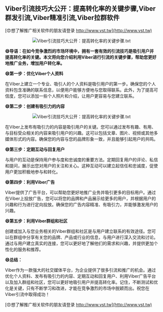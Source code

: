 ## **Viber引流技巧大公开：提高转化率的关键步骤,Viber群发引流,Viber精准引流,Viber拉群软件**

[😍想了解推广相关软件的朋友请登录 http://www.vst.tw](http://www.vst.tw)

 <center><img src="https://vst.tw/MP4/tuiguang/png/2.png" alt="Viber引流技巧大公开：提高转化率的关键步骤.txt"></center>

**😄导语：在如今竞争激烈的市场环境中，拥有一套有效的引流技巧是吸引用户并提高转化率的关键。本文将向您介绍利用Viber进行引流的关键步骤，帮助您更好地推广业务，增加用户转化率。**

**😄第一步：优化Viber个人资料**

在Viber上建立一个专业、吸引人的个人资料是吸引用户的第一步。确保您的个人资料包含准确的联系信息，以便用户能够方便地与您取得联系。此外，为了提高可信度，您可以添加一些个人照片和介绍，让用户更容易与您建立联系。

**😄第二步：创建有吸引力的内容**

 <center><img src="https://vst.tw/MP4/tuiguang/png/6.png" alt="Viber引流技巧大公开：提高转化率的关键步骤.txt"></center>

在Viber上发布有吸引力的内容是吸引用户的关键。您可以通过发布有趣、有用、与目标受众相关的内容来吸引用户的兴趣。这可以包括文章、图片、视频或其他多媒体形式的内容。确保您的内容与您的品牌形象一致，并且能够引起用户的共鸣。

**😄第三步：定期互动与回复用户**

与用户的互动是保持用户参与度和忠诚度的重要方法。定期回复用户的评论、私信和提问，展示出您对用户的关注和关心。这种互动可以建立起信任和忠诚度，促使用户更加积极地参与和转化。

**😄第四步：利用Viber广告**

Viber提供了广告平台，可以帮助您更好地推广业务并吸引更多的目标用户。通过在Viber上投放广告，您可以将您的品牌和产品展示给更多的用户，并根据用户的兴趣和行为进行定向投放。确保您的广告内容精准、有吸引力，并能够激发用户的兴趣。

**😄第五步：利用Viber群组和社区**

创建或加入与您业务相关的Viber群组和社区是与用户建立联系的有效途径。您可以在群组中分享有关您的品牌、产品或行业的信息，与用户进行深入交流和讨论。通过与用户建立真实的连接，您可以更好地了解他们的需求和兴趣，并提供更加个性化的服务和推荐。

**😄总结：**

Viber作为一款强大的社交媒体平台，为企业提供了很多引流和推广的机会。通过优化个人资料、发布有吸引力的内容、定期互动和回复用户、利用Viber广告平台以及加入群组和社区，您可以更好地吸引用户并提高转化率。记住，不断测试和优化是关键，只有不断学习和改进，才能在竞争激烈的市场中脱颖而出。祝您在Viber引流中取得成功！

[😍想了解推广相关软件的朋友请登录 http://www.vst.tw](http://www.vst.tw)



